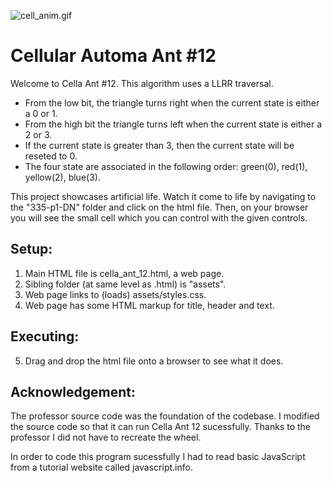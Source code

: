 ![cell_anim.gif](https://github.com/LeadProgramming/Cell_automata/blob/main/cell_anim.gif?raw=true) 
# Cellular Automa Ant #12

Welcome to Cella Ant #12. This algorithm uses a LLRR traversal. 
- From the low bit, the triangle turns right when the current state is either a 0 or 1. 
- From the high bit the triangle turns left when the current state is either a 2 or 3. 
- If the current state is greater than 3, then the current state will be reseted to 0. 
- The four state are associated in the following order: green(0), red(1), yellow(2), blue(3). 

This project showcases artificial life. Watch it come to life by navigating to the "335-p1-DN" folder and click on the html file. Then, on your browser you will see the small cell which you can control with the given controls.  

## Setup:
1. Main HTML file is cella_ant_12.html, a web page.
2. Sibling folder (at same level as .html) is "assets".
3. Web page links to (loads) assets/styles.css.
4. Web page has some HTML markup for title, header and text.

## Executing:
5. Drag and drop the html file onto a browser to see what it does.

## Acknowledgement:

The professor source code was the foundation of the codebase. I modified the source code so that it can run Cella Ant 12 sucessfully. Thanks to the professor I did not have to recreate the wheel. 

In order to code this program sucessfully I had to read basic JavaScript from a tutorial website called javascript.info. 

